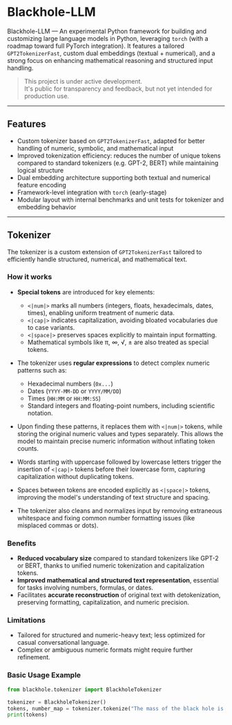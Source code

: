 # Blackhole-LLM

Blackhole-LLM — An experimental Python framework for building and customizing large language models in Python, leveraging `torch` (with a roadmap toward full PyTorch integration). It features a tailored `GPT2TokenizerFast`, custom dual embeddings (textual + numerical), and a strong focus on enhancing mathematical reasoning and structured input handling.

>This project is under active development.  
>It's public for transparency and feedback, but not yet intended for production use.

---

## Features

- Custom tokenizer based on `GPT2TokenizerFast`, adapted for better handling of numeric, symbolic, and mathematical input  
- Improved tokenization efficiency: reduces the number of unique tokens compared to standard tokenizers (e.g. GPT-2, BERT) while maintaining logical structure  
- Dual embedding architecture supporting both textual and numerical feature encoding  
- Framework-level integration with `torch` (early-stage)  
- Modular layout with internal benchmarks and unit tests for tokenizer and embedding behavior

---

## Tokenizer

The tokenizer is a custom extension of `GPT2TokenizerFast` tailored to efficiently handle structured, numerical, and mathematical text.

### How it works

- **Special tokens** are introduced for key elements:  
  - `<|num|>` marks all numbers (integers, floats, hexadecimals, dates, times), enabling uniform treatment of numeric data.  
  - `<|cap|>` indicates capitalization, avoiding bloated vocabularies due to case variants.  
  - `<|space|>` preserves spaces explicitly to maintain input formatting.  
  - Mathematical symbols like π, ∞, √, ± are also treated as special tokens.

- The tokenizer uses **regular expressions** to detect complex numeric patterns such as:  
  - Hexadecimal numbers (`0x...`)  
  - Dates (`YYYY-MM-DD` or `YYYY/MM/DD`)  
  - Times (`HH:MM` or `HH:MM:SS`)  
  - Standard integers and floating-point numbers, including scientific notation.

- Upon finding these patterns, it replaces them with `<|num|>` tokens, while storing the original numeric values and types separately. This allows the model to maintain precise numeric information without inflating token counts.

- Words starting with uppercase followed by lowercase letters trigger the insertion of `<|cap|>` tokens before their lowercase form, capturing capitalization without duplicating tokens.

- Spaces between tokens are encoded explicitly as `<|space|>` tokens, improving the model's understanding of text structure and spacing.

- The tokenizer also cleans and normalizes input by removing extraneous whitespace and fixing common number formatting issues (like misplaced commas or dots).

### Benefits

- **Reduced vocabulary size** compared to standard tokenizers like GPT-2 or BERT, thanks to unified numeric tokenization and capitalization tokens.  
- **Improved mathematical and structured text representation**, essential for tasks involving numbers, formulas, or dates.  
- Facilitates **accurate reconstruction** of original text with detokenization, preserving formatting, capitalization, and numeric precision.

### Limitations

- Tailored for structured and numeric-heavy text; less optimized for casual conversational language.  
- Complex or ambiguous numeric formats might require further refinement.

### Basic Usage Example

```python
from blackhole.tokenizer import BlackholeTokenizer

tokenizer = BlackholeTokenizer()
tokens, number_map = tokenizer.tokenize("The mass of the black hole is 10^30 kg.")
print(tokens)


